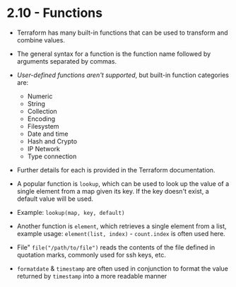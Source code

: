 # 2.10 - Functions

- Terraform has many built-in functions that can be used to transform and combine values.
- The general syntax for a function is the function name followed by arguments separated by commas.
- *User-defined functions aren't supported*, but built-in function categories are:
  - Numeric
  - String
  - Collection
  - Encoding
  - Filesystem
  - Date and time
  - Hash and Crypto
  - IP Network
  - Type connection

- Further details for each is provided in the Terraform documentation.
- A popular function is `lookup`, which can be used to look up the value of a single element from a map given its key. If the key doesn't exist, a default value will be used.

- Example: `lookup(map, key, default)`

- Another function is `element`, which retrieves a single element from a list, example usage: `element(list, index)` - `count.index` is often used here.

- File" `file("/path/to/file")` reads the contents of the file defined in quotation marks, commonly used for ssh keys, etc.

- `formatdate` & `timestamp` are often used in conjunction to format the value returned by `timestamp` into a more readable manner

